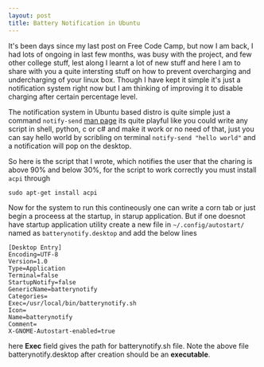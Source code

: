 ```yaml
---
layout: post
title: Battery Notification in Ubuntu
---
```


It's been days since my last post on Free Code Camp, but now I am back, I had lots of ongoing in last few months, was busy with the project, and few other college stuff, lest along I learnt a lot of new stuff and here I am to share with you a quite intersting stuff on how to prevent overcharging and undercharging of your linux box. Though I have kept it simple it's just a notification system right now but I am thinking of improving it to disable charging after certain percentage level.

The notification system in Ubuntu based distro is quite simple just a command `notify-send` [man page] its quite playful like you could write any script in shell, python, c or c# and make it work or no need of that, just you can say hello world by scribling on terminal `notify-send "hello world"` and a notification will pop on the desktop.

[man page]:https://wiki.ubuntu.com/NotificationDevelopmentGuidelines

So here is the script that I wrote, which notifies the user that the charing is above 90% and below 30%, for the script to work correctly you must install `acpi` through

	sudo apt-get install acpi

<script src="https://gist.github.com/neerajvashistha/28351ddd07c9cc9761a0bacb03bc933d.js"></script>

Now for the system to run this contineously one can write a corn tab or just begin a proceess at the startup, in starup application. But if one doesnot have startup application utility create a new file in `~/.config/autostart/` named as `batterynotify.desktop` and add the below lines

```
[Desktop Entry]
Encoding=UTF-8
Version=1.0
Type=Application
Terminal=false
StartupNotify=false
GenericName=batterynotify
Categories=
Exec=/usr/local/bin/batterynotify.sh
Icon=
Name=batterynotify
Comment=
X-GNOME-Autostart-enabled=true

```
here <b>Exec</b> field gives the path for batterynotify.sh file. Note the above file batterynotify.desktop after creation should be an <b>executable</b>.

